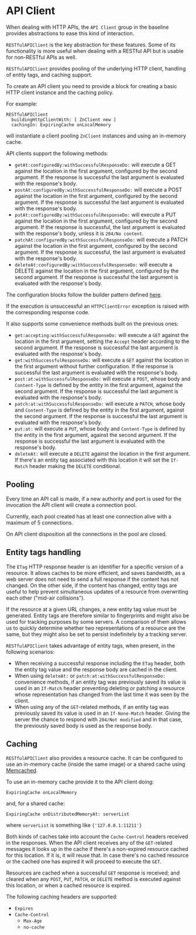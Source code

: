 # API Client

When dealing with HTTP APIs, the `API Client` group in the baseline provides
abstractions to ease this kind of interaction.

`RESTfulAPIClient` is the key abstraction for these features. Some of its
functionality is more useful when dealing with a RESTful API but is usable for
non-RESTful APIs as well.

`RESTfulAPIClient` provides pooling of the underlying HTTP client, handling of
entity tags, and caching support.

To create an API client you need to provide a block for creating a basic HTTP
client instance and the caching policy.

For example:

```smalltalk
RESTfulAPIClient
  buildingHttpClientWith: [ ZnClient new ]
  cachingIn: ExpiringCache onLocalMemory
```

will instantiate a client pooling `ZnClient` instances and using an in-memory cache.

API clients support the following methods:

- `getAt:configuredBy:withSuccessfulResponseDo:` will execute a GET against the
  location in the first argument, configured by the second argument. If the
  response is successful the last argument is evaluated with the response's body.
- `postAt:configuredBy:withSuccessfulResponseDo:` will execute a POST against the
  location in the first argument, configured by the second argument. If the
  response is successful the last argument is evaluated with the response's body.
- `putAt:configuredBy:withSuccessfulResponseDo:` will execute a PUT against the
  location in the first argument, configured by the second argument. If
  the response is successful, the last argument is evaluated with the response's
  body, unless it is `204/No content`.
- `patchAt:configuredBy:withSuccessfulResponseDo:` will execute a PATCH against the
  location in the first argument, configured by the second argument. If
  the response is successful, the last argument is evaluated with the response's
  body.
- `deleteAt:configuredBy:withSuccessfulResponseDo:` will execute a DELETE against
  the location in the first argument, configured by the second argument. If the
  response is successful the last argument is evaluated with the response's body.

The configuration blocks follow the builder pattern defined [here](HTTP-Request.md).

If the execution is unsuccessful an `HTTPClientError` exception is raised with
the corresponding response code.

It also supports some convenience methods built on the previous ones:

- `get:accepting:withSuccessfulResponseDo:` will execute a `GET` against the
  location in the first argument, setting the `Accept` header according to the
  second argument. If the response is successful the last argument is evaluated
  with the response's body.
- `get:withSuccessfulResponseDo:` will execute a `GET` against the location in the
  first argument without further configuration. If the response is successful
  the last argument is evaluated with the response's body.
- `post:at:withSuccessfulResponseDo:` will execute a `POST`, whose body and
  `Content-Type` is defined by the entity in the first argument, against the
  second argument. If the response is successful the last argument is evaluated
  with the response's body.
- `patch:at:withSuccessfulResponseDo:` will execute a `PATCH`, whose body and
  `Content-Type` is defined by the entity in the first argument, against the
  second argument. If the response is successful the last argument is evaluated
  with the response's body.
- `put:at:` will execute a `PUT`, whose body and `Content-Type` is defined by the
  entity in the first argument, against the second argument. If the response is
  successful the last argument is evaluated with the response's body.
- `deleteAt:` will execute a `DELETE` against the location in the first argument.
  If there's an entity tag associated with this location it will set the
  `If-Match` header making the `DELETE` conditional.

## Pooling

Every time an API call is made, if a new authority and port is used
for the invocation the API client will create a connection pool.

Currently, each pool created has at least one connection alive with
a maximum of 5 connections.

On API client disposition all the connections in the pool are closed.

## Entity tags handling

The `ETag` HTTP response header is an identifier for a specific version of a
resource. It allows caches to be more efficient, and saves bandwidth, as a web
server does not need to send a full response if the content has not changed. On
the other side, if the content has changed, entity tags are useful to help prevent
simultaneous updates of a resource from overwriting each other ("mid-air collisions").

If the resource at a given URL changes, a new entity tag value must be generated.
Entity tags are therefore similar to fingerprints and might also be used for tracking
purposes by some servers. A comparison of them allows us to quickly determine
whether two representations of a resource are the same, but they might also be
set to persist indefinitely by a tracking server.

`RESTfulAPIClient` takes advantage of entity tags, when present, in the following
scenarios:

- When receiving a successful response including the `ETag` header, both the
  entity tag value and the response body are cached in the client.
- When using `deleteAt:` or `patch:at:withSuccessfulResponseDo:` convenience
  methods, if an entity tag was previously saved its value is used in an
  `If-Match` header preventing deleting or patching a resource whose representation
  has changed from the last time it was seen by the client.
- When using any of the `GET`-related methods, if an entity tag was previously
  saved its value is used in an `If-None-Match` header. Giving the server the
  chance to respond with `204/Not modified` and in that case, the previously
  saved body is used as the response body.

## Caching

`RESTfulAPIClient` also provides a resource cache. It can be configured to use an
in-memory cache (inside the same image) or a shared cache using [Memcached](https://www.memcached.org/).

To use an in-memory cache provide it to the API client doing:

```smalltalk
ExpiringCache onLocalMemory
```

and, for a shared cache:

```smalltalk
ExpiringCache onDistributedMemoryAt: serverList
```

where `serverList` is something like `{'127.0.0.1:11211'}`

Both kinds of caches take into account the `Cache-Control` headers received in
the responses. When the API client receives any of the `GET`-related messages it
looks up in the cache if there's a non-expired resource cached for this location.
If it is, it will reuse that. In case there's no cached resource or the cached one
has expired it will proceed to execute the `GET`.

Resources are cached when a successful `GET` response is received; and cleared when
any `POST`, `PUT`, `PATCH`, or `DELETE` method is executed against this location,
or when a cached resource is expired.

The following caching headers are supported:

- `Expires`
- `Cache-Control`
  - `Max-Age`
  - `no-cache`
